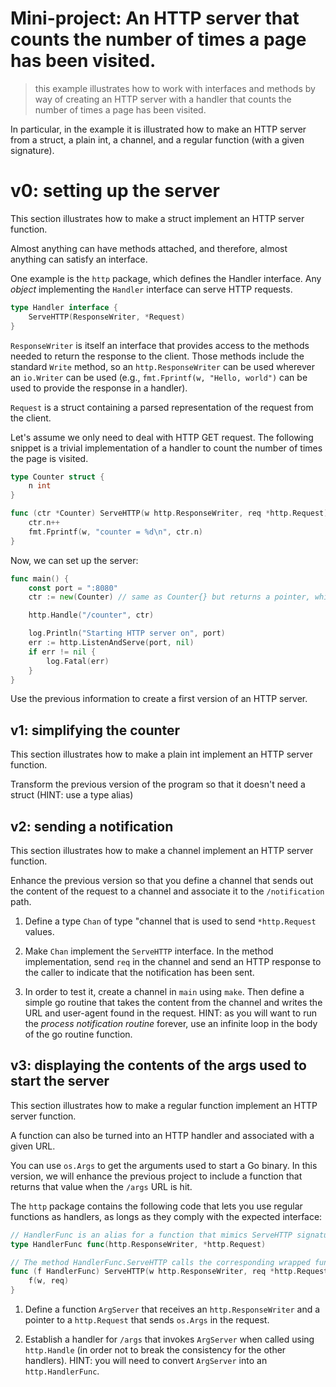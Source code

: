 # Mini-project: An HTTP server that counts the number of times a page has been visited.
> this example illustrates how to work with interfaces and methods by way of creating an HTTP server with a handler that counts the number of times a page has been visited.

In particular, in the example it is illustrated how to make an HTTP server from a struct, a plain int, a channel, and a regular function (with a given signature).

# v0: setting up the server

This section illustrates how to make a struct implement an HTTP server function.

Almost anything can have methods attached, and therefore, almost anything can satisfy an interface.

One example is the `http` package, which defines the Handler interface. Any *object* implementing the `Handler` interface can serve HTTP requests.

```go
type Handler interface {
    ServeHTTP(ResponseWriter, *Request)
}
```

`ResponseWriter` is itself an interface that provides access to the methods needed to return the response to the client. Those methods include the standard `Write` method, so an `http.ResponseWriter` can be used wherever an `io.Writer` can be used (e.g., `fmt.Fprintf(w, "Hello, world")` can be used to provide the response in a handler).

`Request` is a struct containing a parsed representation of the request from the client.

Let's assume we only need to deal with HTTP GET request. The following snippet is a trivial implementation of a handler to count the number of times the page is visited.

```go
type Counter struct {
    n int
}

func (ctr *Counter) ServeHTTP(w http.ResponseWriter, req *http.Request) {
    ctr.n++
    fmt.Fprintf(w, "counter = %d\n", ctr.n)
}
```

Now, we can set up the server:

```go
func main() {
	const port = ":8080"
	ctr := new(Counter) // same as Counter{} but returns a pointer, which we need for http.Handle

	http.Handle("/counter", ctr)

	log.Println("Starting HTTP server on", port)
	err := http.ListenAndServe(port, nil)
	if err != nil {
		log.Fatal(err)
	}
}
```

Use the previous information to create a first version of an HTTP server.

## v1: simplifying the counter

This section illustrates how to make a plain int implement an HTTP server function.

Transform the previous version of the program so that it doesn't need a struct (HINT: use a type alias)

## v2: sending a notification

This section illustrates how to make a channel implement an HTTP server function.

Enhance the previous version so that you define a channel that sends out the content of the request to a channel and associate it to the `/notification` path.

1. Define a type `Chan` of type "channel that is used to send `*http.Request` values.

2. Make `Chan` implement the `ServeHTTP` interface. In the method implementation, send `req` in the channel and send an HTTP response to the caller to indicate that the notification has been sent.

3. In order to test it, create a channel in `main` using `make`. Then define a simple go routine that takes the content from the channel and writes the URL and user-agent found in the request. HINT: as you will want to run the *process notification routine* forever, use an infinite loop in the body of the go routine function.

## v3: displaying the contents of the args used to start the server

This section illustrates how to make a regular function implement an HTTP server function.

A function can also be turned into an HTTP handler and associated with a given URL.

You can use `os.Args` to get the arguments used to start a Go binary. In this version, we will enhance the previous project to include a function that returns that value when the `/args` URL is hit.

The `http` package contains the following code that lets you use regular functions as handlers, as longs as they comply with the expected interface:

```go
// HandlerFunc is an alias for a function that mimics ServeHTTP signature
type HandlerFunc func(http.ResponseWriter, *http.Request)

// The method HandlerFunc.ServeHTTP calls the corresponding wrapped function
func (f HandlerFunc) ServeHTTP(w http.ResponseWriter, req *http.Request) {
	f(w, req)
}
```

1. Define a function `ArgServer` that receives an `http.ResponseWriter` and a pointer to a `http.Request` that sends `os.Args` in the request.

2. Establish a handler for `/args` that invokes `ArgServer` when called using `http.Handle` (in order not to break the consistency for the other handlers). HINT: you will need to convert `ArgServer` into an `http.HandlerFunc`.

